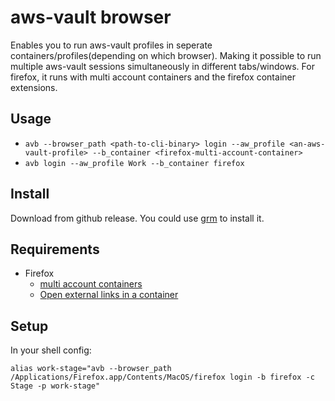 # aws-vault browser
Enables you to run aws-vault profiles in seperate containers/profiles(depending on which browser). Making it possible to run multiple aws-vault sessions simultaneously in different tabs/windows.
For firefox, it runs with multi account containers and the firefox container extensions.

## Usage
- `avb --browser_path <path-to-cli-binary> login --aw_profile <an-aws-vault-profile> --b_container <firefox-multi-account-container>`
- `avb login --aw_profile Work --b_container firefox`

## Install
Download from github release. You could use [grm](https://github.com/jsnjack/grm) to install it.

## Requirements
- Firefox
  - [multi account containers](https://addons.mozilla.org/en-US/firefox/addon/multi-account-containers/)
  - [Open external links in a container](https://addons.mozilla.org/en-GB/firefox/addon/open-url-in-container/)



## Setup
In your shell config:
```
alias work-stage="avb --browser_path /Applications/Firefox.app/Contents/MacOS/firefox login -b firefox -c Stage -p work-stage"
```
